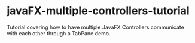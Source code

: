 # javaFX-multiple-controllers-tutorial
Tutorial covering how to have multiple JavaFX Controllers communicate with each other through a TabPane demo.
